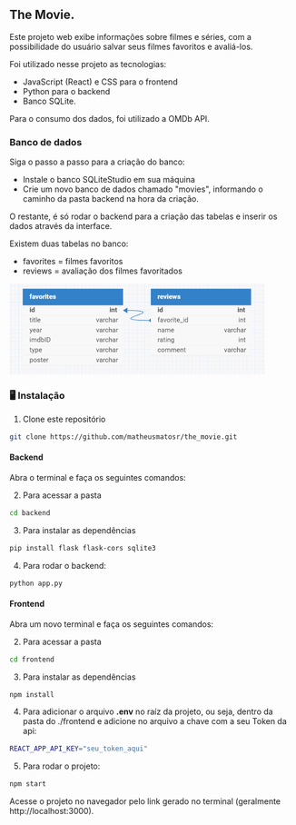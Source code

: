 
## The Movie.

Este projeto web exibe informações sobre filmes e séries, com a possibilidade do usuário salvar seus filmes favoritos e avaliá-los.

Foi utilizado nesse projeto as tecnologias:
- JavaScript (React) e CSS para o frontend
- Python para o backend
- Banco SQLite.

Para o consumo dos dados, foi utilizado a OMDb API. 

### Banco de dados

Siga o passo a passo para a criação do banco:

- Instale o banco SQLiteStudio em sua máquina
- Crie um novo banco de dados chamado "movies", informando o caminho da pasta backend na hora da criação.

O restante, é só rodar o backend para a criação das tabelas e inserir os dados através da interface.

Existem duas tabelas no banco:
- favorites = filmes favoritos
- reviews = avaliação dos filmes favoritados 

<img src="./backend/assets/canva.png" alt="Canva backend" width="450">

### 🖥️ Instalação

1. Clone este repositório
```bash
git clone https://github.com/matheusmatosr/the_movie.git
```

#### Backend

Abra o terminal e faça os seguintes comandos:

2. Para acessar a pasta

```bash
cd backend
```

3. Para instalar as dependências

```bash
pip install flask flask-cors sqlite3
```

4. Para rodar o backend:

```bash
python app.py
```

#### Frontend

Abra um novo terminal e faça os seguintes comandos:

2. Para acessar a pasta

```bash
cd frontend
```

3. Para instalar as dependências

```bash
npm install
```

4. Para adicionar o arquivo **.env** no raíz da projeto, ou seja, dentro da pasta do ./frontend e adicione no arquivo a chave com a seu Token da api:

```bash
REACT_APP_API_KEY="seu_token_aqui"
```

5. Para rodar o projeto:

```bash
npm start
```

Acesse o projeto no navegador pelo link gerado no terminal (geralmente http://localhost:3000).
